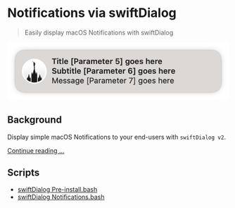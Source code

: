 # Notifications via swiftDialog

> Easily display macOS Notifications with swiftDialog

![Notification Screenshot](images/swiftDialog%20Notification.png)

## Background

Display simple macOS Notifications to your end-users with `swiftDialog v2`.

[Continue reading …](https://snelson.us/macos-notifications-via-swiftdialog-0-0-1/)

## Scripts
- [swiftDialog Pre-install.bash](swiftDialog%20Pre-install.bash)
- [swiftDialog Notifications.bash](swiftDialog%20Notifications.bash)